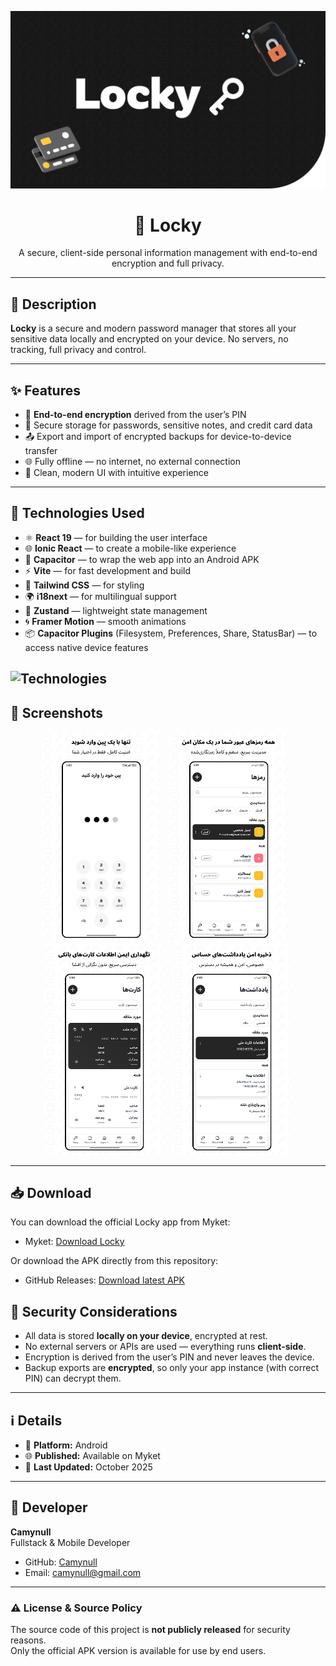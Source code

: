 <p align="center">
  <img src="assets/cover.png" alt="Locky cover"/>
</p>

<h1 align="center">🔐 Locky</h1>

<p align="center">
  A secure, client-side personal information management with end-to-end encryption and full privacy.
</p>

---

## 📄 Description

**Locky** is a secure and modern password manager that stores all your sensitive data locally and encrypted on your device. No servers, no tracking, full privacy and control.

---

## ✨ Features

- 🔐 **End-to-end encryption** derived from the user’s PIN  
- 📝 Secure storage for passwords, sensitive notes, and credit card data  
- 📤 Export and import of encrypted backups for device-to-device transfer  
- 🌐 Fully offline — no internet, no external connection  
- 📲 Clean, modern UI with intuitive experience

---

## 🧰 Technologies Used

- ⚛️ **React 19** — for building the user interface  
- 🌐 **Ionic React** — to create a mobile-like experience  
- 📱 **Capacitor** — to wrap the web app into an Android APK  
- ⚡ **Vite** — for fast development and build  
- 🎨 **Tailwind CSS** — for styling  
- 🌍 **i18next** — for multilingual support  
- 🧠 **Zustand** — lightweight state management  
- 🌀 **Framer Motion** — smooth animations  
- 📦 **Capacitor Plugins** (Filesystem, Preferences, Share, StatusBar) — to access native device features

![Technologies](https://skillicons.dev/icons?i=react,vite,tailwindcss&perline=5)
---

## 📸 Screenshots

<p align="center">
  <img src="assets/Screen-2.png" alt="Screenshot 2" width="190" style="margin-right:10px;" />
  <img src="assets/Screen-3.png" alt="Screenshot 3" width="190" style="margin-right:10px;" />
  <img src="assets/Screen-4.png" alt="Screenshot 4" width="190" style="margin-right:10px;" />
  <img src="assets/Screen-5.png" alt="Screenshot 5" width="190" />
</p>

---

## 📥 Download

You can download the official Locky app from Myket:

- Myket: [Download Locky](https://myket.ir/app/com.lockyapp.main)

Or download the APK directly from this repository:

- GitHub Releases: [Download latest APK](https://github.com/Camynull/Locky/releases/latest)

## 🔐 Security Considerations

- All data is stored **locally on your device**, encrypted at rest.  
- No external servers or APIs are used — everything runs **client-side**.  
- Encryption is derived from the user’s PIN and never leaves the device.  
- Backup exports are **encrypted**, so only your app instance (with correct PIN) can decrypt them.

---

## ℹ️ Details

- 📱 **Platform:** Android  
- 🌐 **Published:** Available on Myket  
- 📅 **Last Updated:** October 2025  

---

## 👤 Developer

**Camynull**  
Fullstack & Mobile Developer

- GitHub: [Camynull](https://github.com/Camynull)  
- Email: [camynull@gmail.com](mailto:camynull@gmail.com)

---

### ⚠️ License & Source Policy

The source code of this project is **not publicly released** for security reasons.  
Only the official APK version is available for use by end users.

